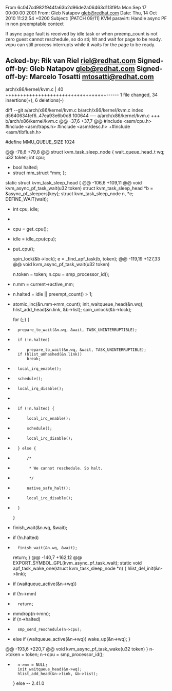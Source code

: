 From 6c047cd982f944fa63b2d96de2a06463d113f9fa Mon Sep 17 00:00:00 2001
From: Gleb Natapov <gleb@redhat.com>
Date: Thu, 14 Oct 2010 11:22:54 +0200
Subject: [PATCH 09/11] KVM paravirt: Handle async PF in non preemptable
 context

If async page fault is received by idle task or when preemp_count is
not zero guest cannot reschedule, so do sti; hlt and wait for page to be
ready. vcpu can still process interrupts while it waits for the page to
be ready.

Acked-by: Rik van Riel <riel@redhat.com>
Signed-off-by: Gleb Natapov <gleb@redhat.com>
Signed-off-by: Marcelo Tosatti <mtosatti@redhat.com>
---
 arch/x86/kernel/kvm.c | 40 ++++++++++++++++++++++++++++++++++------
 1 file changed, 34 insertions(+), 6 deletions(-)

diff --git a/arch/x86/kernel/kvm.c b/arch/x86/kernel/kvm.c
index d5640634fef6..47ea93e6b0d8 100644
--- a/arch/x86/kernel/kvm.c
+++ b/arch/x86/kernel/kvm.c
@@ -37,6 +37,7 @@
 #include <asm/cpu.h>
 #include <asm/traps.h>
 #include <asm/desc.h>
+#include <asm/tlbflush.h>
 
 #define MMU_QUEUE_SIZE 1024
 
@@ -78,6 +79,8 @@ struct kvm_task_sleep_node {
 	wait_queue_head_t wq;
 	u32 token;
 	int cpu;
+	bool halted;
+	struct mm_struct *mm;
 };
 
 static struct kvm_task_sleep_head {
@@ -106,6 +109,11 @@ void kvm_async_pf_task_wait(u32 token)
 	struct kvm_task_sleep_head *b = &async_pf_sleepers[key];
 	struct kvm_task_sleep_node n, *e;
 	DEFINE_WAIT(wait);
+	int cpu, idle;
+
+	cpu = get_cpu();
+	idle = idle_cpu(cpu);
+	put_cpu();
 
 	spin_lock(&b->lock);
 	e = _find_apf_task(b, token);
@@ -119,19 +127,33 @@ void kvm_async_pf_task_wait(u32 token)
 
 	n.token = token;
 	n.cpu = smp_processor_id();
+	n.mm = current->active_mm;
+	n.halted = idle || preempt_count() > 1;
+	atomic_inc(&n.mm->mm_count);
 	init_waitqueue_head(&n.wq);
 	hlist_add_head(&n.link, &b->list);
 	spin_unlock(&b->lock);
 
 	for (;;) {
-		prepare_to_wait(&n.wq, &wait, TASK_UNINTERRUPTIBLE);
+		if (!n.halted)
+			prepare_to_wait(&n.wq, &wait, TASK_UNINTERRUPTIBLE);
 		if (hlist_unhashed(&n.link))
 			break;
-		local_irq_enable();
-		schedule();
-		local_irq_disable();
+
+		if (!n.halted) {
+			local_irq_enable();
+			schedule();
+			local_irq_disable();
+		} else {
+			/*
+			 * We cannot reschedule. So halt.
+			 */
+			native_safe_halt();
+			local_irq_disable();
+		}
 	}
-	finish_wait(&n.wq, &wait);
+	if (!n.halted)
+		finish_wait(&n.wq, &wait);
 
 	return;
 }
@@ -140,7 +162,12 @@ EXPORT_SYMBOL_GPL(kvm_async_pf_task_wait);
 static void apf_task_wake_one(struct kvm_task_sleep_node *n)
 {
 	hlist_del_init(&n->link);
-	if (waitqueue_active(&n->wq))
+	if (!n->mm)
+		return;
+	mmdrop(n->mm);
+	if (n->halted)
+		smp_send_reschedule(n->cpu);
+	else if (waitqueue_active(&n->wq))
 		wake_up(&n->wq);
 }
 
@@ -193,6 +220,7 @@ void kvm_async_pf_task_wake(u32 token)
 		}
 		n->token = token;
 		n->cpu = smp_processor_id();
+		n->mm = NULL;
 		init_waitqueue_head(&n->wq);
 		hlist_add_head(&n->link, &b->list);
 	} else
-- 
2.41.0

